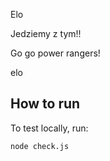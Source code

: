 Elo

Jedziemy z tym!!

Go go power rangers!

elo

## How to run

To test locally, run:

`node check.js`